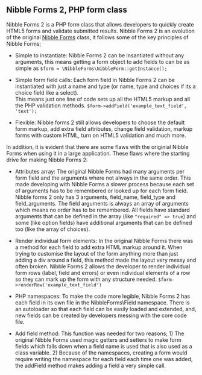 ## Nibble Forms 2, PHP form class

Nibble Forms 2 is a PHP form class that allows developers to quickly create 
HTML5 forms and validate submitted results.  Nibble Forms 2 is an evolution
of the original [Nibble Forms][1] class, it follows some of the key principles
of Nibble Forms;

* Simple to instantiate: Nibble Forms 2 can be insantiated without any 
arguments, this means getting a form object to add fields to can be as simple as
`$form = \NibbleForms\NibbleForm::getInstance();`

* Simple form field calls: Each form field in Nibble Forms 2 can be instantiated
with just a name and type (or name, type and choices if its a choice field like a select).  
This means just one line of code sets up all the HTML5 markup and all the PHP 
validation methods. `$form->addField('example_text_field', 'text');`

* Flexible: Nibble forms 2 still allows developers to choose the default form
markup, add extra field attributes, change field validation, markup forms with
custom HTML, turn on HTML5 validation and much more.

In addition, it is evident that there are some flaws with the originial Nibble
Forms when using it in a large application.  These flaws where the starting 
drive for making Nibble Forms 2:

* Attributes array: The original Nibble Forms had many arguments per form field and
the arguments where not always in the same order.  This made developing with
Nibble Forms a slower process because each set of arguments has to be remembered
or looked up for each form field.  Nibble forms 2 only has 3 arguments, field_name,
field_type and field_arguments.  The field arguments is always an array of arguments which
means no order has to be remembered.  All fields have standard arguments that can
be defined in the array (like `"required" => true`) and some (like option fields)
have additional arguments that can be defined too (like the array of choices).

* Render individual form elements:  In the original Nibble Forms there was a 
method for each field to add extra HTML markup around it.  When trying to 
customise the layout of the form anything more than just adding a div around a 
field, this method made the layout very messy and often broken.  Nibble Forms 2 
allows the developer to render individual form rows (label, field and errors)
or even individual elements of a row so they can mark up the form with any
structure needed. `$form->renderRow('example_text_field')`

* PHP namespaces:  To make the code more legible, Nibble Forms 2 has each field
in its own file in the NibbleForms\Field namespace.  There is an autoloader
so that each field can be easily loaded and extended, and, new fields can be 
created by developers messing with the core code file.

* Add field method:  This function was needed for two reasons; 1) The original 
Nibble Forms used magic getters and setters to make form fields which 
falls down when a field name is used that is also used as a class variable. 2) 
Because of the namespaces, creating a form would require writing the namespace
for each field each time one was added, the addField method makes adding a field
a very simple call.

[1]: http://nibble-development.com